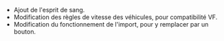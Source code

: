 - Ajout de l'esprit de sang.
- Modification des règles de vitesse des véhicules, pour compatibilité VF.
- Modification du fonctionnement de l'import, pour y remplacer par un bouton.